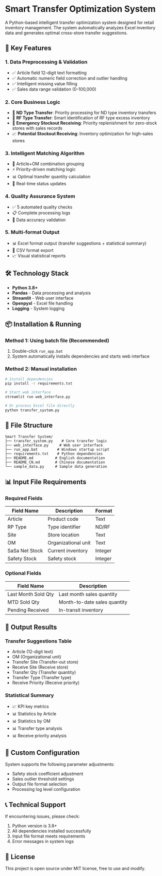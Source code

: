 # Smart Transfer Optimization System

A Python-based intelligent transfer optimization system designed for retail inventory management. The system automatically analyzes Excel inventory data and generates optimal cross-store transfer suggestions.

## 🚀 Key Features

### 1. Data Preprocessing & Validation
- ✅ Article field 12-digit text formatting
- ✅ Automatic numeric field correction and outlier handling
- ✅ Intelligent missing value filling
- ✅ Sales data range validation (0-100,000)

### 2. Core Business Logic
- 🔄 **ND Type Transfer**: Priority processing for ND type inventory transfers
- 🔄 **RF Type Transfer**: Smart identification of RF type excess inventory
- 🚨 **Emergency Stockout Receiving**: Priority replenishment for zero-stock stores with sales records
- 📈 **Potential Stockout Receiving**: Inventory optimization for high-sales stores

### 3. Intelligent Matching Algorithm
- 🤖 Article+OM combination grouping
- ⚡ Priority-driven matching logic
- 📊 Optimal transfer quantity calculation
- 🔄 Real-time status updates

### 4. Quality Assurance System
- ✅ 5 automated quality checks
- 📋 Complete processing logs
- 🎯 Data accuracy validation

### 5. Multi-format Output
- 📊 Excel format output (transfer suggestions + statistical summary)
- 📝 CSV format export
- 📈 Visual statistical reports

## 🛠️ Technology Stack

- **Python 3.8+**
- **Pandas** - Data processing and analysis
- **Streamlit** - Web user interface
- **Openpyxl** - Excel file handling
- **Logging** - System logging

## 📦 Installation & Running

### Method 1: Using batch file (Recommended)
1. Double-click `run_app.bat`
2. System automatically installs dependencies and starts web interface

### Method 2: Manual installation
```bash
# Install dependencies
pip install -r requirements.txt

# Start web interface
streamlit run web_interface.py

# Or process Excel file directly
python transfer_system.py
```

## 📁 File Structure

```
Smart Transfer System/
├── transfer_system.py    # Core transfer logic
├── web_interface.py     # Web user interface
├── run_app.bat         # Windows startup script
├── requirements.txt    # Python dependencies
├── README.md          # English documentation
├── README_CN.md       # Chinese documentation
└── sample_data.py     # Sample data generation
```

## 📊 Input File Requirements

### Required Fields
| Field Name | Description | Format |
|------------|-------------|--------|
| Article | Product code | Text |
| RP Type | Type identifier | ND/RF |
| Site | Store location | Text |
| OM | Organizational unit | Text |
| SaSa Net Stock | Current inventory | Integer |
| Safety Stock | Safety stock | Integer |

### Optional Fields
| Field Name | Description |
|------------|-------------|
| Last Month Sold Qty | Last month sales quantity |
| MTD Sold Qty | Month-to-date sales quantity |
| Pending Received | In-transit inventory |

## 🎯 Output Results

### Transfer Suggestions Table
- Article (12-digit text)
- OM (Organizational unit)
- Transfer Site (Transfer-out store)
- Receive Site (Receive store)
- Transfer Qty (Transfer quantity)
- Transfer Type (Transfer type)
- Receive Priority (Receive priority)

### Statistical Summary
- 📈 KPI key metrics
- 📊 Statistics by Article
- 📊 Statistics by OM
- 📊 Transfer type analysis
- 📊 Receive priority analysis

## 🔧 Custom Configuration

System supports the following parameter adjustments:
- Safety stock coefficient adjustment
- Sales outlier threshold settings
- Output file format selection
- Processing log level configuration

## 📞 Technical Support

If encountering issues, please check:
1. Python version is 3.8+
2. All dependencies installed successfully
3. Input file format meets requirements
4. Error messages in system logs

## 📄 License

This project is open source under MIT license, free to use and modify.